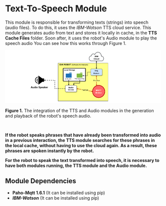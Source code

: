 # Text-To-Speech Module #

This module is responsible for transforming texts (strings) into speech (audio files). To do this, it uses the *IBM-Watson* TTS cloud service. This module generates audio from text and stores it locally in cache, in the **TTS Cache Files** folder. Soon after, it uses the robot's Audio module to play the speech audio You can see how this works through Figure 1.

![alt text](eva-tts-view.png)
<p aligh="center">
<strong>Figure 1.</strong> The integration of the TTS and Audio modules in the generation and playback of the robot's speech audio.
</p>
</br>

**If the robot speaks phrases that have already been transformed into audio in a previous interaction, the TTS module searches for these phrases in the local cache, without having to use the cloud again. As a result, these phrases are spoken instantly by the robot.**


**For the robot to speak the text transformed into speech, it is necessary to have both modules running, the TTS module and the Audio module.**

## Module Dependencies

* **Paho-Mqtt 1.6.1** (It can be installed using pip)
* ***IBM-Watson*** (It can be installed using pip)

